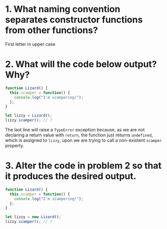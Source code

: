 # 1. What naming convention separates constructor functions from other functions?

First letter in upper case

# 2. What will the code below output? Why?

```js
function Lizard() {
  this.scamper = function() {
    console.log("I'm scampering!");
  };
}

let lizzy = Lizard();
lizzy.scamper(); // ?
```

The last line will raise a `TypeError` exception because, as we are not declaring a return value with `return`, the function just returns `undefined`, which is assigned to `lizzy`, upon we are trying to call a non-existent `scamper` property.

# 3. Alter the code in problem 2 so that it produces the desired output.

```js
function Lizard() {
  this.scamper = function() {
    console.log("I'm scampering!");
  };
}

let lizzy = new Lizard();
lizzy.scamper(); // ?
```